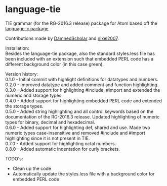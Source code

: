 # language-tie
TIE grammar (for the RG-2016.3 release) package for Atom based off the [language-c package](https://github.com/atom/language-c).

Contributions made by [DamnedScholar](https://github.com/DamnedScholar) and [nixel2007](https://github.com/nixel2007).

Installation:  
Besides the language-tie package, also the standard styles.less file has been included with an extension such that embedded PERL code has a different background color (in this case green).

Version history:  
0.1.0 - Initial commit with highlight definitions for datatypes and numbers.  
0.2.0 - Improved datatype and added comment and function highlighting.  
0.3.0 - Added support for highlighting #include, #import and extended the numeric and storage types.  
0.4.0 - Added support for highlighting embedded PERL code and extended the storage types.  
0.5.0 - Added string highlighting and all control keywords based on the documentation of the RG-2016.3 release. Updated highlighting of numeric types for binary, decimal and hexadecimal.  
0.6.0 - Added support for highlighting def, shared and use. Made two numeric types case-insensitive and removed #include and #import highlighting since it is not present in TIE.  
0.7.0 - Added support for highlighting octal numbers.  
0.8.0 - Added automatic indentation for curly brackets.

TODO's:
- Clean up the code
- Automatically update the styles.less file with a background color for embedded PERL code
